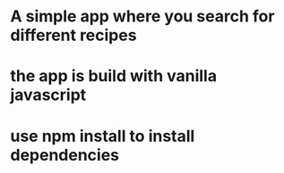 # A simple app where you search for different recipes 
# the app is build with vanilla javascript 
# use npm install to install dependencies
